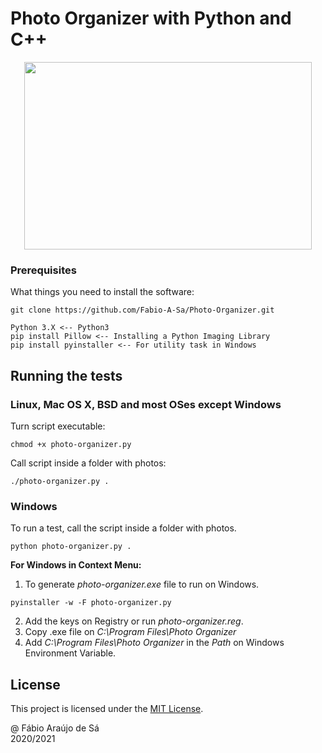 # Photo Organizer with Python and C++

<p align="center">
  <img width="460" height="300" src="https://i.pinimg.com/originals/b7/ba/38/b7ba3835f63380fbb822669f8f904f11.jpg">
</p>

### Prerequisites

What things you need to install the software:

```
git clone https://github.com/Fabio-A-Sa/Photo-Organizer.git
```

```
Python 3.X <-- Python3
pip install Pillow <-- Installing a Python Imaging Library
pip install pyinstaller <-- For utility task in Windows
```

## Running the tests

### Linux, Mac OS X, BSD and most OSes except Windows
Turn script executable:

```
chmod +x photo-organizer.py
```

Call script inside a folder with photos:

```
./photo-organizer.py .
```

### Windows

To run a test, call the script inside a folder with photos.

```
python photo-organizer.py .
```

**For Windows in Context Menu:**

1. To generate *photo-organizer.exe* file to run on Windows.

```
pyinstaller -w -F photo-organizer.py
```

2. Add the keys on Registry or run *photo-organizer.reg*.
3. Copy .exe file on *C:\Program Files\Photo Organizer*
4. Add *C:\Program Files\Photo Organizer* in the *Path* on Windows Environment Variable.

## License

This project is licensed under the [MIT License](something.com).<br/>


@ Fábio Araújo de Sá <br/>
2020/2021
